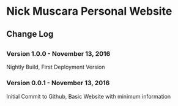 # Nick Muscara Personal Website

<h2>Change Log<h2>

<h3>Version 1.0.0 - November 13, 2016</h3> 
<p>Nightly Build, First Deployment  Version</p>

<h3>Version 0.0.1 - November 13, 2016</h3> 
<p>Initial Commit to Github, Basic Website with minimum information</p>
